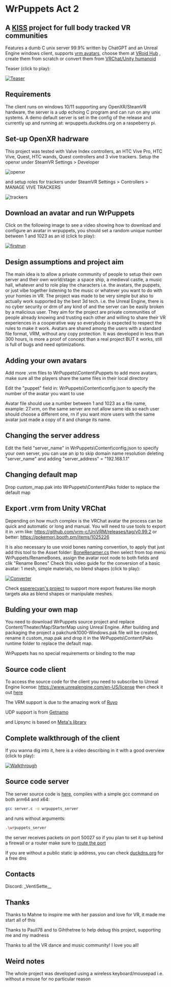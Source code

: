 # WrPuppets Act 2

## A [KISS](https://en.wikipedia.org/wiki/KISS_principle) project for full body tracked VR communities
Features a dumb C unix server 99.9% written by ChatGPT and an Unreal Engine windows client, supports [vrm avatars](https://vrm-consortium.org/en/), choose them at [VRoid Hub](https://hub.vroid.com/en) , create them from scratch or convert them from [VRChat/Unity humanoid](https://github.com/esperecyan/VRMConverterForVRChat)

Teaser (click to play):

[![Teaser](https://github.com/Syncher-source/WrPuppets/blob/main/README_images/Trailer.png)](https://www.youtube.com/watch?v=cemIqeZxMQc)


## Requirements
The client runs on windows 10/11 supporting any OpenXR/SteamVR hardware, the server is a udp echoing C program and can run on any unix systems.
A demo default server is set in the config of the release and currently up and running at: wrpuppets.duckdns.org on a raspeberry pi.

## Set-up OpenXR hadrware
This project was tested with Valve Index controllers, an HTC Vive Pro, HTC Vive, Quest, HTC wands, Quest controllers and 3 vive trackers. Setup the openxr under SteamVR Settings > Developer

![openxr](https://github.com/Syncher-source/WrPuppets/blob/main/README_images/openxr.jpeg)

and setup roles for trackers under SteamVR Settings > Controllers > MANAGE VIVE TRACKERS

![trackers](https://github.com/Syncher-source/WrPuppets/blob/main/README_images/trackers.png)

## Download an avatar and run WrPuppets 
Click on the following image to see a video showing how to download and configure an avatar in wrpuppets, you should set a random unique number between 1 and 1023 as an id (click to play):

[![firstrun](https://github.com/Syncher-source/WrPuppets/blob/main/README_images/NotScaled.png)](https://youtu.be/HV2_aYSd7Ks)

## Design assumptions and project aim
The main idea is to allow a private community of people to setup their own server and their own world/stage: a space ship, a medieval castle, a music hall, whatever and to role play the characters i.e. the avatars, the puppets, or just vibe together listening to the music or whatever you want to do with your homies in VR.
The project was made to be very simple but also to actually work supported by the best 3d tech. i.e. the Unreal Engine, there is no cyber security or drm of any kind of and the server can be easily broken by a malicious user.
They aim for the project are private communities of people already knowing and trusting each other and willing to share their VR experiences in a cooperative way so everybody is expected to respect the rules to make it work.
Avatars are shared among the users with a standard file format, VRM, without any copy protection.
It was developed in less than 300 hours, is more a proof of concept than a real project BUT it works, still is full of bugs and need optimizations.


## Adding your own avatars
Add more .vrm files to WrPuppets\Content\Puppets to add more avatars, make sure all the players share the same files in their local directory

Edit the "puppet" field in: WrPuppets\Content\config.json to specify the number of the avatar you want to use

Avatar file should use a number between 1 and 1023 as a file name, example: 27.vrm, on the same server are not allow same ids so each user should choose a different one, rn if you want more users with the same avatar just made a copy of it and change its name.


## Changing the server address
Edit the field "server_name" in  WrPuppets\Content\config.json to specify your own server, you can use an ip to skip domain name resolution deleting "server_name" and adding "server_address" = "192.168.1.1"


## Changing default map
Drop custom_map.pak into WrPuppets\Content\Paks folder to replace the default map


## Export .vrm from Unity VRChat
Depending on how much complex is the VRChat avatar the process can be quick and automatic or long and manual.
You will need to use tools to export it in .vrm like:
https://github.com/vrm-c/UniVRM/releases/tag/v0.99.2
or better:
https://pokemori.booth.pm/items/1025226

It is also necessary to use vroid bones naming convention, to apply that just add this tool to the Asset folder:
[BoneRenamer.cs](https://github.com/Syncher-source/WrPuppetsAct2/blob/main/unityconverter/BoneRenamer.cs)
then select from top menù WrPuppets/RenameBones, assign the avatar root node to both fields and clik "Rename Bones"
Check this video guide for the conversion of a basic avatar: 1 mesh, simple materials, no blend shapes (click to play):

[![Converter](https://github.com/Syncher-source/WrPuppetsAct2/blob/main/README_images/VRChat2WrPuppets.png)](https://www.youtube.com/watch?v=KiH02wgepzg)


Check [esperecyan's project](https://github.com/esperecyan/VRMConverterForVRChat) to support more export features like morph targets aka as blend shapes or manipulate meshes.


## Bulding your own map
You need to download WrPuppets source project and replace Content/Theater/Map/StarterMap using Unreal Engine.
After building and packaging the project a pakchunk1000-Windows.pak file will be created, rename it custom_map.pak and drop it in the WrPuppets\Content\Paks runtime folder to replace the default map.

WrPuppets has no special requirements or binding to the map


## Source code client
To access the source code for the client you need to subscribe to Unreal Engine license: https://www.unrealengine.com/en-US/license then check it out [here](https://github.com/Syncher-source/WrPuppets-Act2-Source)

The VRM support is due to the amazing work of [Ruyo](https://github.com/ruyo/VRM4U) 

UDP support is from [Getnamo](https://github.com/getnamo/UDP-Unreal)

and Lipsync is based on [Meta's library](https://developer.oculus.com/downloads/package/oculus-lipsync-unreal)

## Complete walkthrough of the client
If you wanna dig into it, here is a video describing in it with a good overview (click to play):

[![Walkthrough](https://github.com/Syncher-source/WrPuppetsAct2/blob/main/README_images/Walkthrough.png)](https://youtu.be/mp1W59Tc3lE)


## Source code server
The server source code is [here](https://github.com/Syncher-source/WrPuppetsAct2/blob/main/server/server.c), compiles with a simple gcc command on both arm64 and x64: 
```bash
gcc server.c -o wrpuppets_server 
```
and runs without arguments:
```bash
.\wrpuppets_server 
```
the server receives packets on port 50027 so if you plan to set it up behind a firewall or a router make sure to [route the port](https://setuprouter.com/)

If you are without a public static ip address, you can check [duckdns.org](https://www.duckdns.org/install.jsp) for a free dns


## Contacts
Discord: \_VentiSette\_\_


## Thanks
Thanks to Mahne to inspire me with her passion and love for VR, it made me start all of this

Thanks to Paull78 and to Gihthetree to help debug this project, supporting me and my madness

Thanks to all the VR dance and music community! I love you all!


## Weird notes
The whole project was developed using a wireless keyboard/mousepad i.e. without a mouse for no particular reason

